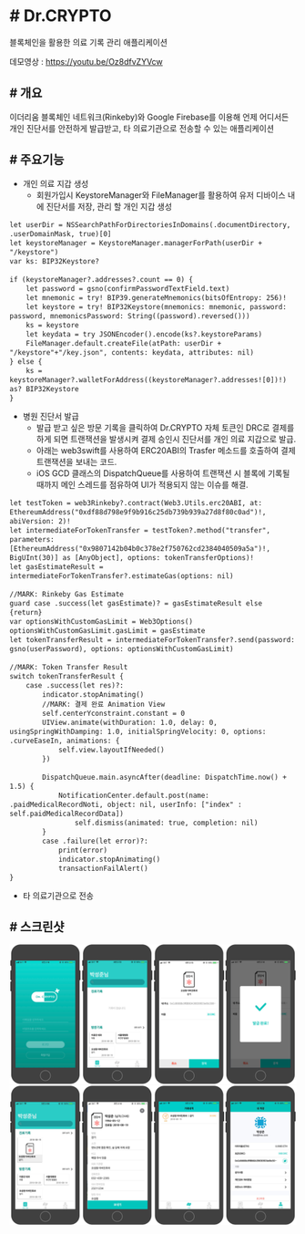 # # Dr.CRYPTO

블록체인을 활용한 의료 기록 관리 애플리케이션

데모영상 : <https://youtu.be/Oz8dfvZYVcw>


## # 개요

이더리움 블록체인 네트워크(Rinkeby)와 Google Firebase를 이용해 언제 어디서든 개인 진단서를 안전하게 발급받고, 타 의료기관으로 전송할 수 있는 애플리케이션


## # 주요기능

* 개인 의료 지갑 생성
	* 회원가입시 KeystoreManager와 FileManager를 활용하여 유저 디바이스 내에 진단서를 저장, 관리 할 개인 지갑 생성
~~~
let userDir = NSSearchPathForDirectoriesInDomains(.documentDirectory, .userDomainMask, true)[0]
let keystoreManager = KeystoreManager.managerForPath(userDir + "/keystore")
var ks: BIP32Keystore?

if (keystoreManager?.addresses?.count == 0) {
    let password = gsno(confirmPasswordTextField.text)
    let mnemonic = try! BIP39.generateMnemonics(bitsOfEntropy: 256)!
    let keystore = try! BIP32Keystore(mnemonics: mnemonic, password: password, mnemonicsPassword: String((password).reversed()))
    ks = keystore
    let keydata = try JSONEncoder().encode(ks?.keystoreParams)
    FileManager.default.createFile(atPath: userDir + "/keystore"+"/key.json", contents: keydata, attributes: nil)      
} else {
    ks = keystoreManager?.walletForAddress((keystoreManager?.addresses![0])!) as? BIP32Keystore
}
~~~


* 병원 진단서 발급
	* 발급 받고 싶은 방문 기록을 클릭하여 Dr.CRYPTO 자체 토큰인 DRC로 결제를 하게 되면 트랜잭션을 발생시켜 결제 승인시 진단서를 개인 의료 지갑으로 발급.
	* 아래는 web3swift를 사용하여 ERC20ABI의 Trasfer 메소드를 호출하여 결제 트랜잭션을 보내는 코드.
	* iOS GCD 클래스의 DispatchQueue를 사용하여 트랜잭션 시 블록에 기록될 때까지 메인 스레드를 점유하여 UI가 적용되지 않는 이슈를 해결.
```
let testToken = web3Rinkeby?.contract(Web3.Utils.erc20ABI, at: EthereumAddress("0xdf88d798e9f9b916c25db739b939a27d8f80c0ad")!, abiVersion: 2)!
let intermediateForTokenTransfer = testToken?.method("transfer", parameters: [EthereumAddress("0x9807142b04b0c378e2f750762cd2384040509a5a")!, BigUInt(30)] as [AnyObject], options: tokenTransferOptions)!
let gasEstimateResult = intermediateForTokenTransfer?.estimateGas(options: nil)
        
//MARK: Rinkeby Gas Estimate
guard case .success(let gasEstimate)? = gasEstimateResult else {return}
var optionsWithCustomGasLimit = Web3Options()
optionsWithCustomGasLimit.gasLimit = gasEstimate
let tokenTransferResult = intermediateForTokenTransfer?.send(password: gsno(userPassword), options: optionsWithCustomGasLimit)
        
//MARK: Token Transfer Result
switch tokenTransferResult {
	case .success(let res)?:
    	indicator.stopAnimating()
        //MARK: 결제 완료 Animation View
        self.centerYconstraint.constant = 0
        UIView.animate(withDuration: 1.0, delay: 0, usingSpringWithDamping: 1.0, initialSpringVelocity: 0, options: .curveEaseIn, animations: {
            self.view.layoutIfNeeded()
        })
            
        DispatchQueue.main.asyncAfter(deadline: DispatchTime.now() + 1.5) {
            NotificationCenter.default.post(name: .paidMedicalRecordNoti, object: nil, userInfo: ["index" : self.paidMedicalRecordData])
                self.dismiss(animated: true, completion: nil)
        }
        case .failure(let error)?:
            print(error)
            indicator.stopAnimating()
            transactionFailAlert()
}
```

* 타 의료기관으로 전송


## # 스크린샷

<img src = "/image/drcrypto_1.png">
<img src = "/image/drcrypto_2.png">